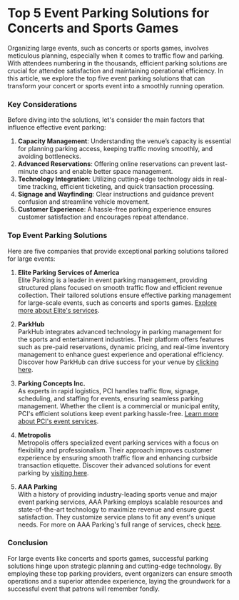 # Top 5 Event Parking Solutions for Concerts and Sports Games

Organizing large events, such as concerts or sports games, involves meticulous planning, especially when it comes to traffic flow and parking. With attendees numbering in the thousands, efficient parking solutions are crucial for attendee satisfaction and maintaining operational efficiency. In this article, we explore the top five event parking solutions that can transform your concert or sports event into a smoothly running operation.

### Key Considerations

Before diving into the solutions, let's consider the main factors that influence effective event parking:

1. **Capacity Management**: Understanding the venue’s capacity is essential for planning parking access, keeping traffic moving smoothly, and avoiding bottlenecks.
2. **Advanced Reservations**: Offering online reservations can prevent last-minute chaos and enable better space management.
3. **Technology Integration**: Utilizing cutting-edge technology aids in real-time tracking, efficient ticketing, and quick transaction processing.
4. **Signage and Wayfinding**: Clear instructions and guidance prevent confusion and streamline vehicle movement.
5. **Customer Experience**: A hassle-free parking experience ensures customer satisfaction and encourages repeat attendance.

### Top Event Parking Solutions

Here are five companies that provide exceptional parking solutions tailored for large events:

1. **Elite Parking Services of America**  
   Elite Parking is a leader in event parking management, providing structured plans focused on smooth traffic flow and efficient revenue collection. Their tailored solutions ensure effective parking management for large-scale events, such as concerts and sports games. [Explore more about Elite's services](/dir/elite_parking_services_of_america).

2. **ParkHub**  
   ParkHub integrates advanced technology in parking management for the sports and entertainment industries. Their platform offers features such as pre-paid reservations, dynamic pricing, and real-time inventory management to enhance guest experience and operational efficiency. Discover how ParkHub can drive success for your venue by [clicking here](/dir/parkhub).

3. **Parking Concepts Inc.**  
   As experts in rapid logistics, PCI handles traffic flow, signage, scheduling, and staffing for events, ensuring seamless parking management. Whether the client is a commercial or municipal entity, PCI's efficient solutions keep event parking hassle-free. [Learn more about PCI's event services](/dir/parking_concepts_inc).

4. **Metropolis**  
   Metropolis offers specialized event parking services with a focus on flexibility and professionalism. Their approach improves customer experience by ensuring smooth traffic flow and enhancing curbside transaction etiquette. Discover their advanced solutions for event parking by [visiting here](/dir/metropolis).

5. **AAA Parking**  
   With a history of providing industry-leading sports venue and major event parking services, AAA Parking employs scalable resources and state-of-the-art technology to maximize revenue and ensure guest satisfaction. They customize service plans to fit any event's unique needs. For more on AAA Parking's full range of services, check [here](/dir/metropolis).

### Conclusion

For large events like concerts and sports games, successful parking solutions hinge upon strategic planning and cutting-edge technology. By employing these top parking providers, event organizers can ensure smooth operations and a superior attendee experience, laying the groundwork for a successful event that patrons will remember fondly.